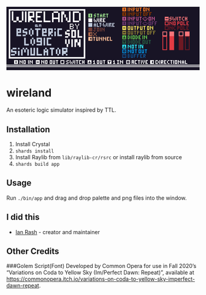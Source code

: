 ![logo](rsrc/images/wireland.png)

# wireland

An esoteric logic simulator inspired by TTL.



## Installation

1. Install Crystal
2. `shards install`
3. Install Raylib from `lib/raylib-cr/rsrc` or install raylib from source
4. `shards build app`

## Usage

Run `./bin/app` and drag and drop palette and png files into the window.



## I did this

- [Ian Rash](https://github.com/sol-vin) - creator and maintainer

## Other Credits

###Golem Script(Font) 
Developed by Common Opera for use in Fall 2020’s “Variations on Coda to Yellow Sky (Im/Perfect Dawn: Repeat)”, available at https://commonopera.itch.io/variations-on-coda-to-yellow-sky-imperfect-dawn-repeat.
